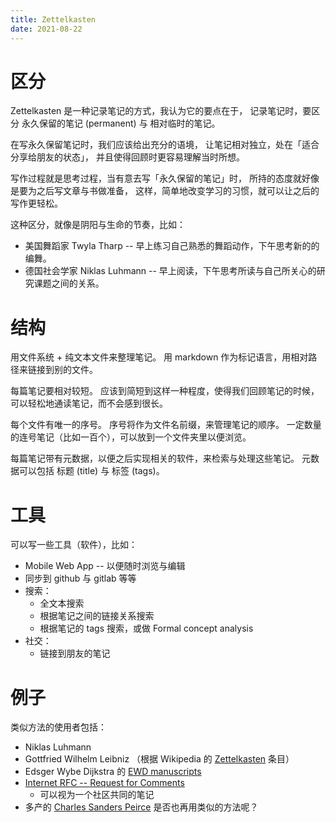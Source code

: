 ```yaml
---
title: Zettelkasten
date: 2021-08-22
---
```


# 区分

Zettelkasten 是一种记录笔记的方式，我认为它的要点在于，
记录笔记时，要区分 永久保留的笔记 (permanent) 与 相对临时的笔记。

在写永久保留笔记时，我们应该给出充分的语境，
让笔记相对独立，处在「适合分享给朋友的状态」，
并且使得回顾时更容易理解当时所想。

写作过程就是思考过程，当有意去写「永久保留的笔记」时，
所持的态度就好像是要为之后写文章与书做准备，
这样，简单地改变学习的习惯，就可以让之后的写作更轻松。

这种区分，就像是阴阳与生命的节奏，比如：
- 美国舞蹈家 Twyla Tharp -- 早上练习自己熟悉的舞蹈动作，下午思考新的的编舞。
- 德国社会学家 Niklas Luhmann -- 早上阅读，下午思考所读与自己所关心的研究课题之间的关系。

# 结构

用文件系统 + 纯文本文件来整理笔记。
用 markdown 作为标记语言，用相对路径来链接到别的文件。

每篇笔记要相对较短。
应该到简短到这样一种程度，使得我们回顾笔记的时候，
可以轻松地通读笔记，而不会感到很长。

每个文件有唯一的序号。
序号将作为文件名前缀，来管理笔记的顺序。
一定数量的连号笔记（比如一百个），可以放到一个文件夹里以便浏览。

每篇笔记带有元数据，以便之后实现相关的软件，来检索与处理这些笔记。
元数据可以包括 标题 (title) 与 标签 (tags)。

# 工具

可以写一些工具（软件），比如：
- Mobile Web App -- 以便随时浏览与编辑
- 同步到 github 与 gitlab 等等
- 搜索：
  - 全文本搜索
  - 根据笔记之间的链接关系搜索
  - 根据笔记的 tags 搜索，或做 Formal concept analysis
- 社交：
  - 链接到朋友的笔记

# 例子

类似方法的使用者包括：
- Niklas Luhmann
- Gottfried Wilhelm Leibniz （根据 Wikipedia 的 [Zettelkasten][] 条目）
- Edsger Wybe Dijkstra 的 [EWD manuscripts](https://www.cs.utexas.edu/users/EWD)
- [Internet RFC -- Request for Comments](https://www.rfc-editor.org)
  - 可以视为一个社区共同的笔记
- 多产的 [Charles Sanders Peirce](https://en.wikipedia.org/wiki/Charles_Sanders_Peirce_bibliography)
  是否也再用类似的方法呢？

[Zettelkasten]: https://en.wikipedia.org/wiki/Zettelkasten
